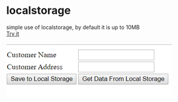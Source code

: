 # localstorage
simple use of localstorage, by default it is up to 10MB  
[Try it](https://trickshot2012.github.io/localstorage/l.htm)  
  
![Image Screenshot](local.PNG)
